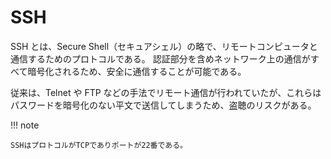 # SSH

SSH とは、Secure Shell（セキュアシェル）の略で、リモートコンピュータと通信するためのプロトコルである。
認証部分を含めネットワーク上の通信がすべて暗号化されるため、安全に通信することが可能である。

従来は、Telnet や FTP などの手法でリモート通信が行われていたが、これらはパスワードを暗号化のない平文で送信してしまうため、盗聴のリスクがある。

!!! note

    SSHはプロトコルがTCPでありポートが22番である。
